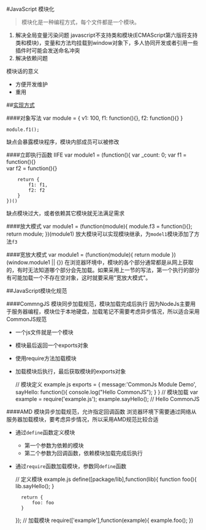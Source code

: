 #JavaScript 模块化
> 模块化是一种编程方式，每个文件都是一个模块。

1. 解决全局变量污染问题
javascript不支持类和模块(ECMAScript第六版将支持类和模块)，变量和方法均挂载到window对象下，多人协同开发或者引用一些插件时可能会发送命名冲突
2. 解决依赖问题




模块话的意义
+ 方便开发维护
+ 重用

##[实现方式](http://www.ruanyifeng.com/blog/2012/10/javascript_module.html)

####对象写法
	var module = {
		v1: 100,
		f1: function(){},
		f2: function(){}
	}

	module.f1();
缺点会暴露模块程序，模块内部成员可以被修改

####立即执行函数 IIFE
	var module1 = (function(){
		var _count: 0;
		var f1 = function(){}	
		var f2 = function(){}	

		return {
			f1: f1,
			f2: f2
		}
	})()
缺点模块过大，或者依赖其它模块就无法满足需求

####放大模式
	var module1 = (function(module){
		module.f3 = function(){};
		return module;
	})(module1)
放大模块可以实现模块继承，为`model1`模块添加了方法`f3`

####宽放大模式
	var module1 = (function(module){
		return module
	})(window.module1 || {})
在浏览器环境中，模块的各个部分通常都是从网上获取的，有时无法知道哪个部分会先加载。如果采用上一节的写法，第一个执行的部分有可能加载一个不存在空对象，这时就要采用"宽放大模式"。



##JavaScript模块化规范

####CommngJS
模块同步加载规范，模块加载完成后执行
因为NodeJs主要用于服务器编程，模块位于本地硬盘，加载笔记不需要考虑异步情况，所以适合采用CommonJS规范
+ 一个js文件就是一个模块
+ 模块最后返回一个exports对象
+ 使用require方法加载模块
+ 加载模块后执行，最后获取模块的exports对象

	// 模块定义 example.js
	exports = {
		message:'CommonJs Module Demo',
		sayHello: function(){
			console.log("Hello CommonJS");
		}
	}
	// 模块加载
	var example = require('example.js');
	example.sayHello(); // Hello CommonJS


####AMD
模块异步加载规范，允许指定回调函数
浏览器环境下需要通过网络从服务器加载模块，要考虑异步情况，所以采用AMD规范比较合适
+ 通过`define`函数定义模块
	* 第一个参数为依赖的模块
	* 第二个参数为回调函数，依赖模块加载完成后执行
+ 通过`require`函数加载模块，参数同`define`函数

	// 定义模块 example.js
	define([package/lib],function(lib){
		function foo(){
			lib.sayHello();
		}

		return {
			foo: foo
		}
	});
	// 加载模块
	require(['example'],function(example){
		example.foo();
	})

